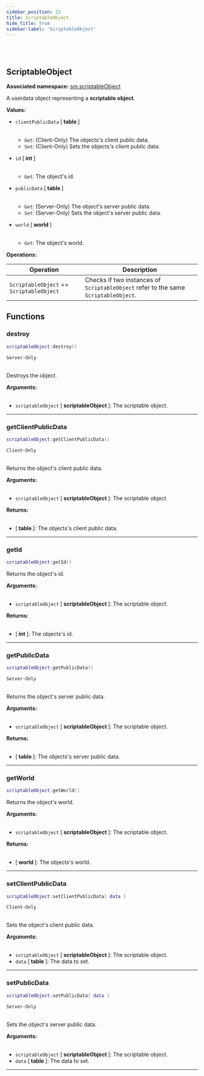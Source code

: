 ```yaml
---
sidebar_position: 23
title: ScriptableObject
hide_title: true
sidebar-label: 'ScriptableObject'
---
```


<br></br>

## ScriptableObject

**Associated namespace:** [sm.scriptableObject](/lua/Game-Script-Environment/Static-Functions/sm.scriptableObject)

A userdata object representing a <strong>scriptable object</strong>.

<strong>Values:</strong>

- <code>clientPublicData</code> [<strong> table </strong>] <br></br>

	- <code>Get</code>: (Client-Only) The objects's client public data.
	- <code>Set</code>: (Client-Only) Sets the objects's client public data.


- <code>id</code> [<strong> int </strong>] <br></br>

	- <code>Get</code>: The object's id.


- <code>publicData</code> [<strong> table </strong>] <br></br>

	- <code>Get</code>: (Server-Only) The object's server public data.
	- <code>Set</code>: (Server-Only) Sets the object's server public data.


- <code>world</code> [<strong> world </strong>] <br></br>

	- <code>Get</code>: The object's world.


<strong>Operations:</strong>

| Operation   | Description |
| ----------- | ----------- |
| <code>ScriptableObject</code> == <code>ScriptableObject</code> | Checks if two instances of <code>ScriptableObject</code> refer to the same <code>ScriptableObject</code>. |

## Functions

### destroy

```lua
scriptableObject:destroy()
```
<code>Server-Only</code> <br></br>

Destroys the object.

<strong>Arguments:</strong> <br></br>

- <code>scriptableObject</code> [<strong> scriptableObject </strong>]: The scriptable object.

---

### getClientPublicData

```lua
scriptableObject:getClientPublicData()
```
<code>Client-Only</code> <br></br>

Returns the object's client public data.

<strong>Arguments:</strong> <br></br>

- <code>scriptableObject</code> [<strong> scriptableObject </strong>]: The scriptable object.

<strong>Returns:</strong> <br></br>

- [<strong> table </strong>]: The objects's client public data.

---

### getId

```lua
scriptableObject:getId()
```

Returns the object's id.

<strong>Arguments:</strong> <br></br>

- <code>scriptableObject</code> [<strong> scriptableObject </strong>]: The scriptable object.

<strong>Returns:</strong> <br></br>

- [<strong> int </strong>]: The objects's id.

---

### getPublicData

```lua
scriptableObject:getPublicData()
```
<code>Server-Only</code> <br></br>

Returns the object's server public data.

<strong>Arguments:</strong> <br></br>

- <code>scriptableObject</code> [<strong> scriptableObject </strong>]: The scriptable object.

<strong>Returns:</strong> <br></br>

- [<strong> table </strong>]: The objects's server public data.

---

### getWorld

```lua
scriptableObject:getWorld()
```

Returns the object's world.

<strong>Arguments:</strong> <br></br>

- <code>scriptableObject</code> [<strong> scriptableObject </strong>]: The scriptable object.

<strong>Returns:</strong> <br></br>

- [<strong> world </strong>]: The objects's world.

---

### setClientPublicData

```lua
scriptableObject:setClientPublicData( data )
```
<code>Client-Only</code> <br></br>

Sets the object's client public data.

<strong>Arguments:</strong> <br></br>

- <code>scriptableObject</code> [<strong> scriptableObject </strong>]: The scriptable object.
- <code>data</code> [<strong> table </strong>]: The data to set.

---

### setPublicData

```lua
scriptableObject:setPublicData( data )
```
<code>Server-Only</code> <br></br>

Sets the object's server public data.

<strong>Arguments:</strong> <br></br>

- <code>scriptableObject</code> [<strong> scriptableObject </strong>]: The scriptable object.
- <code>data</code> [<strong> table </strong>]: The data to set.

---


